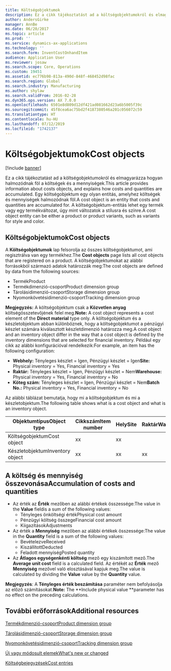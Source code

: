 ```yaml
---
title: Költségobjektumok
description: Ez a cikk tájékoztatást ad a költségobjektumokról és elmagyarázza hogyan halmozódnak föl a költségek és a mennyiségek. Egy költségobjektum egy olyan entitás, amelyhez költségek és mennyiségek halmozódnak föl. A költségobjektum-entitás lehet egy termék vagy egy termékváltozat, úgy mint változatok a stílusra és színre.
author: AndersGirke
manager: AnnBe
ms.date: 06/20/2017
ms.topic: article
ms.prod: ''
ms.service: dynamics-ax-applications
ms.technology: ''
ms.search.form: InventCostOnhandItem
audience: Application User
ms.reviewer: josaw
ms.search.scope: Core, Operations
ms.custom: 19451
ms.assetid: ec776b98-813a-490d-848f-468452d98fac
ms.search.region: Global
ms.search.industry: Manufacturing
ms.author: shylaw
ms.search.validFrom: 2016-02-28
ms.dyn365.ops.version: AX 7.0.0
ms.openlocfilehash: 6501e8d809d12df421ad081662d23a6b5005f39c
ms.sourcegitcommit: 45f8cea6ac75bd2f4187380546a201c056072c59
ms.translationtype: HT
ms.contentlocale: hu-HU
ms.lasthandoff: 07/12/2019
ms.locfileid: "1742137"
---
```

# <a name="cost-objects"></a><span data-ttu-id="1660c-105">Költségobjektumok</span><span class="sxs-lookup"><span data-stu-id="1660c-105">Cost objects</span></span>

[!include [banner](../includes/banner.md)]

<span data-ttu-id="1660c-106">Ez a cikk tájékoztatást ad a költségobjektumokról és elmagyarázza hogyan halmozódnak föl a költségek és a mennyiségek.</span><span class="sxs-lookup"><span data-stu-id="1660c-106">This article provides information about costs objects, and explains how costs and quantities are accumulated.</span></span> <span data-ttu-id="1660c-107">Egy költségobjektum egy olyan entitás, amelyhez költségek és mennyiségek halmozódnak föl.</span><span class="sxs-lookup"><span data-stu-id="1660c-107">A cost object is an entity that costs and quantities are accumulated for.</span></span> <span data-ttu-id="1660c-108">A költségobjektum-entitás lehet egy termék vagy egy termékváltozat, úgy mint változatok a stílusra és színre.</span><span class="sxs-lookup"><span data-stu-id="1660c-108">A cost object entity can be either a product or product variants, such as variants for style and color.</span></span>  

## <a name="cost-objects"></a><span data-ttu-id="1660c-109">Költségobjektumok</span><span class="sxs-lookup"><span data-stu-id="1660c-109">Cost objects</span></span>

<span data-ttu-id="1660c-110">A **Költségobjektumok** lap felsorolja az összes költségobjektumot, ami regisztrálva van egy termékhez.</span><span class="sxs-lookup"><span data-stu-id="1660c-110">The **Cost objects** page lists all cost objects that are registered on a product.</span></span> <span data-ttu-id="1660c-111">A költségobjektumokat az alábbi forrásokból származó adatok határozzák meg:</span><span class="sxs-lookup"><span data-stu-id="1660c-111">The cost objects are defined by data from the following sources:</span></span>

-   <span data-ttu-id="1660c-112">Termék</span><span class="sxs-lookup"><span data-stu-id="1660c-112">Product</span></span>
-   <span data-ttu-id="1660c-113">Termékdimenzió-csoport</span><span class="sxs-lookup"><span data-stu-id="1660c-113">Product dimension group</span></span>
-   <span data-ttu-id="1660c-114">Tárolásidimenzió-csoport</span><span class="sxs-lookup"><span data-stu-id="1660c-114">Storage dimension group</span></span>
-   <span data-ttu-id="1660c-115">Nyomonkövetésidimenzió-csoport</span><span class="sxs-lookup"><span data-stu-id="1660c-115">Tracking dimension group</span></span>

<span data-ttu-id="1660c-116">**Megjegyzés:** A költségobjektum csak a **Közvetlen anyag** költségösszetevőjének felel meg.</span><span class="sxs-lookup"><span data-stu-id="1660c-116">**Note:** A cost object represents a cost element of the **Direct material** type only.</span></span> <span data-ttu-id="1660c-117">A költségobjektum és a készletobjektum abban különböznek, hogy a költségobjektumot a pénzügyi készlet számára kiválasztott készletdimenzió határozza meg.</span><span class="sxs-lookup"><span data-stu-id="1660c-117">A cost object and an inventory object differ in the way that a cost object is defined by the inventory dimensions that are selected for financial inventory.</span></span> <span data-ttu-id="1660c-118">Például egy cikk az alábbi konfigurációval rendelkezik:</span><span class="sxs-lookup"><span data-stu-id="1660c-118">For example, an item has the following configuration:</span></span>

-   <span data-ttu-id="1660c-119">**Webhely:** Tényleges készlet = Igen, Pénzügyi készlet = Igen</span><span class="sxs-lookup"><span data-stu-id="1660c-119">**Site:** Physical inventory = Yes, Financial inventory = Yes</span></span>
-   <span data-ttu-id="1660c-120">**Raktár:** Tényleges készlet = Igen, Pénzügyi készlet = Nem</span><span class="sxs-lookup"><span data-stu-id="1660c-120">**Warehouse:** Physical inventory = Yes, Financial inventory = No</span></span>
-   <span data-ttu-id="1660c-121">**Köteg szám:** Tényleges készlet = Igen, Pénzügyi készlet = Nem</span><span class="sxs-lookup"><span data-stu-id="1660c-121">**Batch No.:** Physical inventory = Yes, Financial inventory = No</span></span>

<span data-ttu-id="1660c-122">Az alábbi táblázat bemutatja, hogy mi a költségobjektum és mi a készletobjektum.</span><span class="sxs-lookup"><span data-stu-id="1660c-122">The following table shows what is a cost object and what is an inventory object.</span></span>

| <span data-ttu-id="1660c-123">Objektumtípus</span><span class="sxs-lookup"><span data-stu-id="1660c-123">Object type</span></span>      | <span data-ttu-id="1660c-124">Cikkszám</span><span class="sxs-lookup"><span data-stu-id="1660c-124">Item number</span></span> | <span data-ttu-id="1660c-125">Hely</span><span class="sxs-lookup"><span data-stu-id="1660c-125">Site</span></span> | <span data-ttu-id="1660c-126">Raktár</span><span class="sxs-lookup"><span data-stu-id="1660c-126">Warehouse</span></span> | <span data-ttu-id="1660c-127">Kötegsz.</span><span class="sxs-lookup"><span data-stu-id="1660c-127">Batch No.</span></span> |
|------------------|-------------|------|-----------|-----------|
| <span data-ttu-id="1660c-128">Költségobjektum</span><span class="sxs-lookup"><span data-stu-id="1660c-128">Cost object</span></span>      | <span data-ttu-id="1660c-129">x</span><span class="sxs-lookup"><span data-stu-id="1660c-129">x</span></span>           | <span data-ttu-id="1660c-130">x</span><span class="sxs-lookup"><span data-stu-id="1660c-130">x</span></span>    |           |           |
| <span data-ttu-id="1660c-131">Készletobjektum</span><span class="sxs-lookup"><span data-stu-id="1660c-131">Inventory object</span></span> | <span data-ttu-id="1660c-132">x</span><span class="sxs-lookup"><span data-stu-id="1660c-132">x</span></span>           | <span data-ttu-id="1660c-133">x</span><span class="sxs-lookup"><span data-stu-id="1660c-133">x</span></span>    |  <span data-ttu-id="1660c-134">x</span><span class="sxs-lookup"><span data-stu-id="1660c-134">x</span></span>        | <span data-ttu-id="1660c-135">x</span><span class="sxs-lookup"><span data-stu-id="1660c-135">x</span></span>         |

## <a name="accumulation-of-costs-and-quantities"></a><span data-ttu-id="1660c-136">A költség és mennyiség összevonása</span><span class="sxs-lookup"><span data-stu-id="1660c-136">Accumulation of costs and quantities</span></span>
-   <span data-ttu-id="1660c-137">Az érték az **Érték** mezőben az alábbi értékek összessége:</span><span class="sxs-lookup"><span data-stu-id="1660c-137">The value in the **Value** fieldis a sum of the following values:</span></span>
    -   <span data-ttu-id="1660c-138">Tényleges önköltségi érték</span><span class="sxs-lookup"><span data-stu-id="1660c-138">Physical cost amount</span></span>
    -   <span data-ttu-id="1660c-139">Pénzügyi költség összege</span><span class="sxs-lookup"><span data-stu-id="1660c-139">Financial cost amount</span></span>
    -   <span data-ttu-id="1660c-140">Kiigazítások</span><span class="sxs-lookup"><span data-stu-id="1660c-140">Adjustments</span></span>
-   <span data-ttu-id="1660c-141">Az érték a **Mennyiség** mezőben az alábbi értékek összessége:</span><span class="sxs-lookup"><span data-stu-id="1660c-141">The value in the **Quantity** field is a sum of the following values:</span></span>
    -   <span data-ttu-id="1660c-142">Bevételezve</span><span class="sxs-lookup"><span data-stu-id="1660c-142">Received</span></span>
    -   <span data-ttu-id="1660c-143">Kiszállított</span><span class="sxs-lookup"><span data-stu-id="1660c-143">Deducted</span></span>
    -   <span data-ttu-id="1660c-144">Feladott mennyiség</span><span class="sxs-lookup"><span data-stu-id="1660c-144">Posted quantity</span></span>
-   <span data-ttu-id="1660c-145">Az **Átlagos egységenkénti költség** mező egy kiszámított mező.</span><span class="sxs-lookup"><span data-stu-id="1660c-145">The **Average unit cost** field is a calculated field.</span></span> <span data-ttu-id="1660c-146">Az értékét az **Érték** mező **Mennyiség** mezővel való elosztásával kapjuk meg.</span><span class="sxs-lookup"><span data-stu-id="1660c-146">The value is calculated by dividing the **Value** value by the **Quantity** value.</span></span>

<span data-ttu-id="1660c-147">**Megjegyzés**: A **Tényleges érték beszámítása** paraméter nem befolyásolja az előző számításokat.</span><span class="sxs-lookup"><span data-stu-id="1660c-147">**Note:** The \*\*Include physical value \*\*parameter has no effect on the preceding calculations.</span></span>

<a name="additional-resources"></a><span data-ttu-id="1660c-148">További erőforrások</span><span class="sxs-lookup"><span data-stu-id="1660c-148">Additional resources</span></span>
--------

[<span data-ttu-id="1660c-149">Termékdimenzió-csoport</span><span class="sxs-lookup"><span data-stu-id="1660c-149">Product dimension group</span></span>](https://technet.microsoft.com/library/aa499382.aspx)

[<span data-ttu-id="1660c-150">Tárolásidimenzió-csoport</span><span class="sxs-lookup"><span data-stu-id="1660c-150">Storage dimension group</span></span>](https://technet.microsoft.com/library/hh209317.aspx)

[<span data-ttu-id="1660c-151">Nyomonkövetésidimenzió-csoport</span><span class="sxs-lookup"><span data-stu-id="1660c-151">Tracking dimension group</span></span>](https://technet.microsoft.com/library/hh209465.aspx)

[<span data-ttu-id="1660c-152">Új vagy módosult elemek</span><span class="sxs-lookup"><span data-stu-id="1660c-152">What's new or changed</span></span>](../../fin-and-ops/get-started/whats-new-changed.md)

[<span data-ttu-id="1660c-153">Költségbejegyzések</span><span class="sxs-lookup"><span data-stu-id="1660c-153">Cost entries</span></span>](cost-entries.md)



